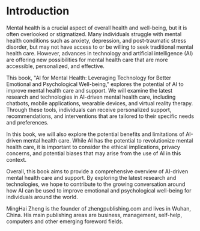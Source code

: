 # Introduction

Mental health is a crucial aspect of overall health and well-being, but it is often overlooked or stigmatized. Many individuals struggle with mental health conditions such as anxiety, depression, and post-traumatic stress disorder, but may not have access to or be willing to seek traditional mental health care. However, advances in technology and artificial intelligence (AI) are offering new possibilities for mental health care that are more accessible, personalized, and effective.

This book, "AI for Mental Health: Leveraging Technology for Better Emotional and Psychological Well-being," explores the potential of AI to improve mental health care and support. We will examine the latest research and technologies in AI-driven mental health care, including chatbots, mobile applications, wearable devices, and virtual reality therapy. Through these tools, individuals can receive personalized support, recommendations, and interventions that are tailored to their specific needs and preferences.

In this book, we will also explore the potential benefits and limitations of AI-driven mental health care. While AI has the potential to revolutionize mental health care, it is important to consider the ethical implications, privacy concerns, and potential biases that may arise from the use of AI in this context.

Overall, this book aims to provide a comprehensive overview of AI-driven mental health care and support. By exploring the latest research and technologies, we hope to contribute to the growing conversation around how AI can be used to improve emotional and psychological well-being for individuals around the world.

MingHai Zheng is the founder of zhengpublishing.com and lives in Wuhan, China. His main publishing areas are business, management, self-help, computers and other emerging foreword fields.
